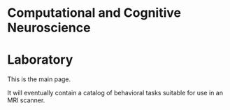 # Computational and Cognitive Neuroscience
# Laboratory

This is the main page.

It  will eventually contain a catalog of behavioral tasks suitable for use in
an MRI scanner.
